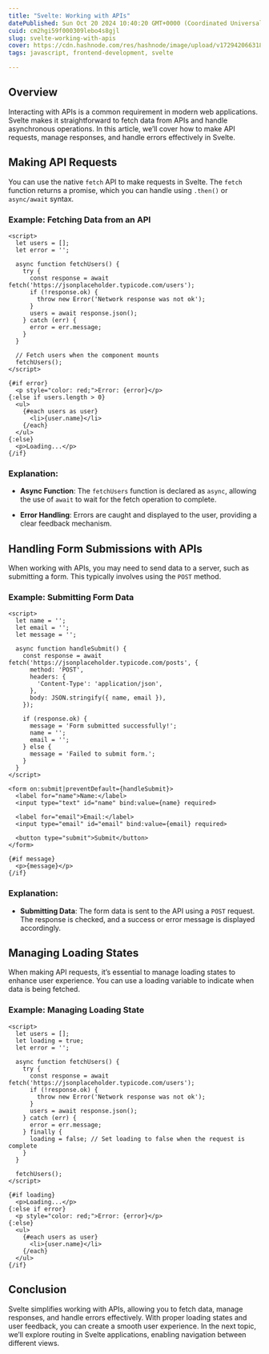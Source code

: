 ```yaml
---
title: "Svelte: Working with APIs"
datePublished: Sun Oct 20 2024 10:40:20 GMT+0000 (Coordinated Universal Time)
cuid: cm2hgi59f000309lebo4s8gjl
slug: svelte-working-with-apis
cover: https://cdn.hashnode.com/res/hashnode/image/upload/v1729420663180/5f34a41b-3329-418c-bf8e-8e9339277acc.png
tags: javascript, frontend-development, svelte

---
```


## Overview

Interacting with APIs is a common requirement in modern web applications. Svelte makes it straightforward to fetch data from APIs and handle asynchronous operations. In this article, we’ll cover how to make API requests, manage responses, and handle errors effectively in Svelte.

## Making API Requests

You can use the native `fetch` API to make requests in Svelte. The `fetch` function returns a promise, which you can handle using `.then()` or `async/await` syntax.

### Example: Fetching Data from an API

```svelte
<script>
  let users = [];
  let error = '';

  async function fetchUsers() {
    try {
      const response = await fetch('https://jsonplaceholder.typicode.com/users');
      if (!response.ok) {
        throw new Error('Network response was not ok');
      }
      users = await response.json();
    } catch (err) {
      error = err.message;
    }
  }

  // Fetch users when the component mounts
  fetchUsers();
</script>

{#if error}
  <p style="color: red;">Error: {error}</p>
{:else if users.length > 0}
  <ul>
    {#each users as user}
      <li>{user.name}</li>
    {/each}
  </ul>
{:else}
  <p>Loading...</p>
{/if}
```

### Explanation:

* **Async Function**: The `fetchUsers` function is declared as `async`, allowing the use of `await` to wait for the fetch operation to complete.
    
* **Error Handling**: Errors are caught and displayed to the user, providing a clear feedback mechanism.
    

## Handling Form Submissions with APIs

When working with APIs, you may need to send data to a server, such as submitting a form. This typically involves using the `POST` method.

### Example: Submitting Form Data

```svelte
<script>
  let name = '';
  let email = '';
  let message = '';

  async function handleSubmit() {
    const response = await fetch('https://jsonplaceholder.typicode.com/posts', {
      method: 'POST',
      headers: {
        'Content-Type': 'application/json',
      },
      body: JSON.stringify({ name, email }),
    });

    if (response.ok) {
      message = 'Form submitted successfully!';
      name = '';
      email = '';
    } else {
      message = 'Failed to submit form.';
    }
  }
</script>

<form on:submit|preventDefault={handleSubmit}>
  <label for="name">Name:</label>
  <input type="text" id="name" bind:value={name} required>

  <label for="email">Email:</label>
  <input type="email" id="email" bind:value={email} required>

  <button type="submit">Submit</button>
</form>

{#if message}
  <p>{message}</p>
{/if}
```

### Explanation:

* **Submitting Data**: The form data is sent to the API using a `POST` request. The response is checked, and a success or error message is displayed accordingly.
    

## Managing Loading States

When making API requests, it’s essential to manage loading states to enhance user experience. You can use a loading variable to indicate when data is being fetched.

### Example: Managing Loading State

```svelte
<script>
  let users = [];
  let loading = true;
  let error = '';

  async function fetchUsers() {
    try {
      const response = await fetch('https://jsonplaceholder.typicode.com/users');
      if (!response.ok) {
        throw new Error('Network response was not ok');
      }
      users = await response.json();
    } catch (err) {
      error = err.message;
    } finally {
      loading = false; // Set loading to false when the request is complete
    }
  }

  fetchUsers();
</script>

{#if loading}
  <p>Loading...</p>
{:else if error}
  <p style="color: red;">Error: {error}</p>
{:else}
  <ul>
    {#each users as user}
      <li>{user.name}</li>
    {/each}
  </ul>
{/if}
```

## Conclusion

Svelte simplifies working with APIs, allowing you to fetch data, manage responses, and handle errors effectively. With proper loading states and user feedback, you can create a smooth user experience. In the next topic, we’ll explore routing in Svelte applications, enabling navigation between different views.